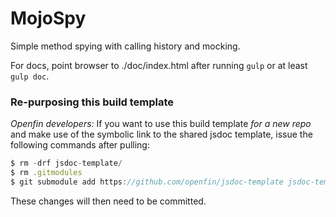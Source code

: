 # MojoSpy
Simple method spying with calling history and mocking.

For docs, point browser to ./doc/index.html after running `gulp` or at least `gulp doc`.


### Re-purposing this build template

_Openfin developers:_
If you want to use this build template _for a new repo_
and make use of the symbolic link to the shared jsdoc
template, issue the following commands after pulling:

```javascript
$ rm -drf jsdoc-template/
$ rm .gitmodules
$ git submodule add https://github.com/openfin/jsdoc-template jsdoc-template
 ```
 
 These changes will then need to be committed.
 
